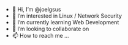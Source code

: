 - 👋 Hi, I’m @joelgsus
- 👀 I’m interested in Linux / Network Security 
- 🌱 I’m currently learning Web Development 
- 💞️ I’m looking to collaborate on 
- 📫 How to reach me ...

<!---
joelgsus/joelgsus is a ✨ special ✨ repository because its `README.md` (this file) appears on your GitHub profile.
You can click the Preview link to take a look at your changes.
--->
